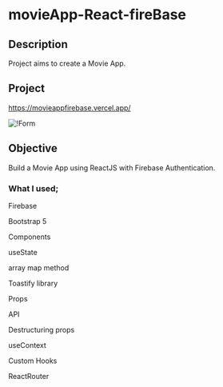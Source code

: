 # movieApp-React-fireBase

## Description

Project aims to create a Movie App.

## Project

https://movieappfirebase.vercel.app/

![!Form](moive-app.gif)

## Objective

Build a Movie App using ReactJS with Firebase Authentication.

### What I used;

Firebase

Bootstrap 5

Components

useState

array map method

Toastify library

Props

API

Destructuring props

useContext

Custom Hooks

ReactRouter
